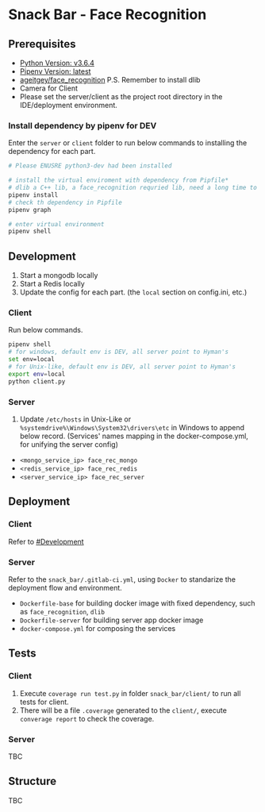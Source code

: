 # Snack Bar - Face Recognition
## Prerequisites
- [Python Version: v3.6.4](https://www.python.org/downloads/release/python-364/) 
- [Pipenv Version: latest](http://pipenv.readthedocs.io/en/latest/)
- [ageitgey/face_recognition](https://github.com/ageitgey/face_recognition#installation-options) P.S. Remember to install dlib
- Camera for Client
- Please set the server/client as the project root directory in the IDE/deployment environment.

### Install dependency by pipenv for DEV
Enter the `server` or `client` folder to run below commands to installing the dependency for each part.
``` bash
# Please ENUSRE python3-dev had been installed

# install the virtual enviroment with dependency from Pipfile*
# dlib a C++ lib, a face_recognition requried lib, need a long time to compile
pipenv install
# check th dependency in Pipfile
pipenv graph

# enter virtual environment
pipenv shell
```


## Development
1. Start a mongodb locally
2. Start a Redis locally
3. Update the config for each part. (the `local` section on config.ini, etc.)

### Client
Run below commands.
```bash
pipenv shell
# for windows, default env is DEV, all server point to Hyman's
set env=local 
# for Unix-like, default env is DEV, all server point to Hyman's
export env=local
python client.py
```

### Server
1. Update `/etc/hosts` in Unix-Like or `%systemdrive%\Windows\System32\drivers\etc` in Windows to append below record. (Services' names mapping in the docker-compose.yml, for unifying the server config)
  - `<mongo_service_ip> face_rec_mongo`
  - `<redis_service_ip> face_rec_redis`
  - `<server_service_ip> face_rec_server`


## Deployment
### Client
Refer to [#Development](#Development)

### Server
Refer to the `snack_bar/.gitlab-ci.yml`, using `Docker` to standarize the deployment flow and environment.
- `Dockerfile-base` for building docker image with fixed dependency, such as `face_recognition`, `dlib`
- `Dockerfile-server` for building server app docker image 
- `docker-compose.yml` for composing the services

## Tests
### Client
1. Execute `coverage run test.py` in folder `snack_bar/client/` to run all tests for  client.
2. There will be a file `.coverage` generated to the `client/`, execute `converage report` to check the coverage.

### Server
TBC

## Structure
TBC
